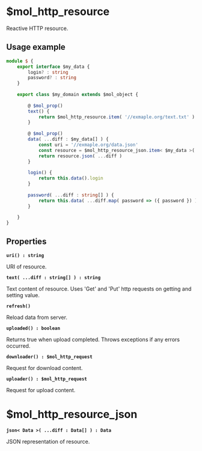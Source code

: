 # $mol_http_resource

Reactive HTTP resource.

## Usage example

```typescript
module $ {
	export interface $my_data {
		login? : string
		password? : string
	} 
	
	export class $my_domain extends $mol_object {
		
		@ $mol_prop()
		text() {
			return $mol_http_resource.item( '//exmaple.org/text.txt' ).text()
		}
		
		@ $mol_prop()
		data( ...diff : $my_data[] ) {
			const uri = '//exmaple.org/data.json'
			const resource = $mol_http_resource_json.item< $my_data >( uri )
			return resource.json( ...diff )
		}
		
		login() {
			return this.data().login
		}
		
		password( ...diff : string[] ) {
			return this.data( ...diff.map( password => ({ password }) ) ).password
		}
		
	}
}
```

## Properties

**`uri() : string`**

URI of resource.

**`text( ...diff : string[] ) : string`**

Text content of resource. Uses 'Get' and 'Put' http requests on getting and setting value.

**`refresh()`**

Reload data from server.

**`uploaded() : boolean`**

Returns true when upload completed. Throws exceptions if any errors occurred.

**`downloader() : $mol_http_request`**

Request for download content.

**`uploader() : $mol_http_request`**

Request for upload content.

# $mol_http_resource_json

**`json< Data >( ...diff : Data[] ) : Data`**

JSON representation of resource.
